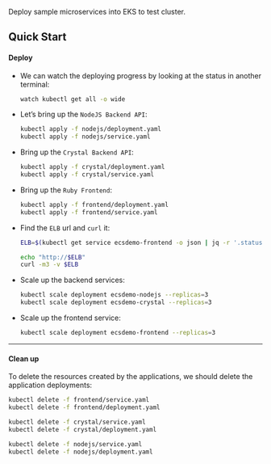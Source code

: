 
Deploy sample microservices into EKS to test cluster.

## Quick Start

#### Deploy

- We can watch the deploying progress by looking at the status in another terminal:

    ```bash
    watch kubectl get all -o wide
    ```


- Let’s bring up the `NodeJS Backend API`:

    ```bash
    kubectl apply -f nodejs/deployment.yaml
    kubectl apply -f nodejs/service.yaml
    ```

-   Bring up the `Crystal Backend API`:

    ```bash
    kubectl apply -f crystal/deployment.yaml
    kubectl apply -f crystal/service.yaml
    ```

- Bring up the `Ruby Frontend`:

    ```bash
    kubectl apply -f frontend/deployment.yaml
    kubectl apply -f frontend/service.yaml
    ```

- Find the `ELB` url and `curl` it:

    ```bash
    ELB=$(kubectl get service ecsdemo-frontend -o json | jq -r '.status.loadBalancer.ingress[].hostname')
    
    echo "http://$ELB"
    curl -m3 -v $ELB
    ```

- Scale up the backend services:

    ```bash
    kubectl scale deployment ecsdemo-nodejs --replicas=3
    kubectl scale deployment ecsdemo-crystal --replicas=3
    ```

- Scale up the frontend service:

    ```bash
    kubectl scale deployment ecsdemo-frontend --replicas=3
    ```
---

#### Clean up

To delete the resources created by the applications, we should delete the application deployments:

```bash
kubectl delete -f frontend/service.yaml
kubectl delete -f frontend/deployment.yaml

kubectl delete -f crystal/service.yaml
kubectl delete -f crystal/deployment.yaml

kubectl delete -f nodejs/service.yaml
kubectl delete -f nodejs/deployment.yaml
```